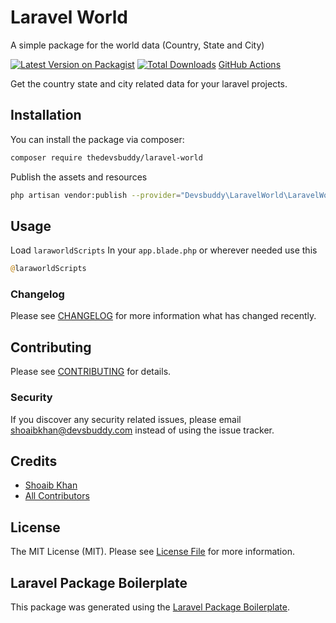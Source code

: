 # Laravel World
A simple package for the world data (Country, State and City)

[![Latest Version on Packagist](https://img.shields.io/packagist/v/devsbuddy/laravel-world.svg?style=flat-square)](https://packagist.org/packages/devsbuddy/laravel-world)
[![Total Downloads](https://img.shields.io/packagist/dt/devsbuddy/laravel-world.svg?style=flat-square)](https://packagist.org/packages/devsbuddy/laravel-world)
[GitHub Actions](https://github.com/devsbuddy/laravel-world/actions/workflows/main.yml/badge.svg)

Get the country state and city related data for your laravel projects.

## Installation

You can install the package via composer:

```bash
composer require thedevsbuddy/laravel-world
```

Publish the assets and resources
```bash
php artisan vendor:publish --provider="Devsbuddy\LaravelWorld\LaravelWorldServiceProvider"
```


## Usage
Load ```laraworldScripts``` In your ```app.blade.php``` or wherever needed use this
```php
@laraworldScripts
```


### Changelog

Please see [CHANGELOG](CHANGELOG.md) for more information what has changed recently.

## Contributing

Please see [CONTRIBUTING](CONTRIBUTING.md) for details.

### Security

If you discover any security related issues, please email shoaibkhan@devsbuddy.com instead of using the issue tracker.

## Credits

-   [Shoaib Khan](https://github.com/devsbuddy)
-   [All Contributors](../../contributors)

## License

The MIT License (MIT). Please see [License File](LICENSE.md) for more information.

## Laravel Package Boilerplate

This package was generated using the [Laravel Package Boilerplate](https://laravelpackageboilerplate.com).

